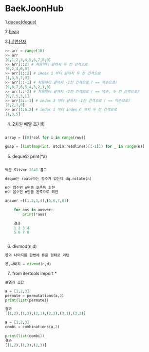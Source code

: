 # BaekJoonHub

1.[queue(deque)](https://www.daleseo.com/python-queue/)


2.[heap](https://www.daleseo.com/python-heapq/)

3.[[::]연산자](https://blog.wonkyunglee.io/3)
~~~python
>> arr = range(10)
>> arr
[0,1,2,3,4,5,6,7,8,9]
>> arr[::2] # 처음부터 끝까지 두 칸 간격으로
[0,2,4,6,8]
>> arr[1::2] # index 1 부터 끝까지 두 칸 간격으로
[1,3,5,7,9]
>> arr[::-1] # 처음부터 끝까지 -1칸 간격으로 ( == 역순으로)
[9,8,7,6,5,4,3,2,1,0]
>> arr[::-2] # 처음부터 끝까지 -2칸 간격으로 ( == 역순, 두 칸 간격으로)
[9,7,5,3,1]
>> arr[3::-1] # index 3 부터 끝까지 -1칸 간격으로 ( == 역순으로)
[3,2,1,0]
>> arr[1:6:2] # index 1 부터 index 6 까지 두 칸 간격으로
[1,3,5]

~~~
4. 2차원 배열 초기화
~~~python

array = [[0]*col for i in range(row)]

gmap = [list(map(int, stdin.readline()[:-1])) for _ in range(n)] 

~~~

5. deque와 print(*a)
~~~python

백준 Sliver 2641 참고

deque는 roate라는 함수가 있는데 dq.rotate(n)

n이 양수면 n만큼 오른쪽 회전
n이 음수면 n만큼 왼쪽으로 회전 

answer =[[1,2,3,4],[5,6,7,8]]
    
    for ans in answer:
        print(*ans)
    
    결과
    1 2 3 4
    5 6 7 8
     
~~~

6. divmod(n,d)
~~~python
몫과 나머지를 한번에 튜플 형태로 리턴

몫,나머지 = divmod(n,d)

~~~

7. from itertools import *
~~~python
순열과 조합

a = [1,2,3]
permute = permutations(a,2)
print(list(permute))

결과
[(1,2),(1,3),(2,1),(2,3),(3,1),(3,2)]

a = [1,2,3]
combi = combinations(a,2)
    
print(list(combi))
결과
[(1,2),(1,3),(2,3)]


~~~

